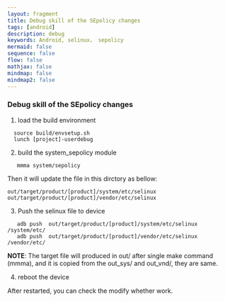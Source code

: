 ```yaml
---
layout: fragment
title: Debug skill of the SEpolicy changes
tags: [android]
description: debug
keywords: Android, selinux， sepolicy
mermaid: false
sequence: false
flow: false
mathjax: false
mindmap: false
mindmap2: false
---
```



### Debug skill of the SEpolicy changes

1. load the build environment

```
  source build/envsetup.sh
  lunch [project]-userdebug
```

2. build the system_sepolicy module

```
   mmma system/sepolicy
```

Then it will update the file in this dirctory as bellow:

```
out/target/product/[product]/system/etc/selinux
out/target/product/[product]/vendor/etc/selinux
```

3. Push the selinux file to device

```
   adb push  out/target/product/[product]/system/etc/selinux   /system/etc/ 
   adb push  out/target/product/[product]/vendor/etc/selinux   /vendor/etc/
```

**NOTE**: The target file will produced in out/ after single make command (mmma), and it is copied from the out_sys/ and out_vnd/, they are same.



4. reboot the device

After restarted, you can check the modify whether work.



